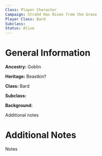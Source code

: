 ```yaml
---
Class: Player Character
Campaign: Strahd Has Risen from the Grave
Player Class: Bard
Subclass: 
Status: Alive
---
```

# General Information
**Ancestry:** Goblin

**Heritage:** Beastkin?

**Class:** Bard

**Subclass:** 

**Background:** 

Additional notes
# Additional Notes
Notes